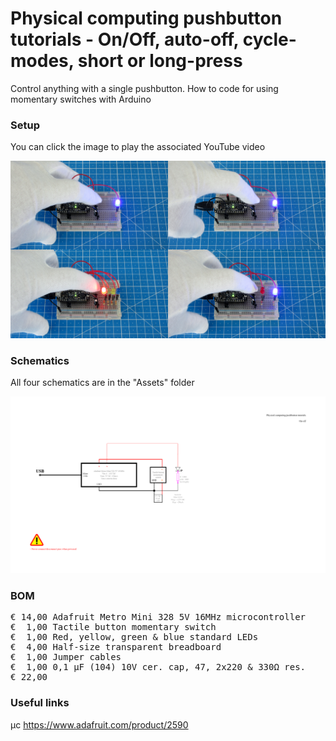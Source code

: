 # Physical computing pushbutton tutorials - On/Off, auto-off, cycle-modes, short or long-press

Control anything with a single pushbutton. How to code for using momentary switches with Arduino

### Setup

You can click the image to play the associated YouTube video

[![Alt text](Assets/1a%20result.jpg)](https://www.youtube.com/watch?v=JXw3n8AB2R8)

### Schematics

All four schematics are in the "Assets" folder

![](Assets/1a%20schematic%201.png)

### BOM

<pre>
€ 14,00 Adafruit Metro Mini 328 5V 16MHz microcontroller
€  1,00 Tactile button momentary switch
€  1,00 Red, yellow, green & blue standard LEDs
€  4,00 Half-size transparent breadboard
€  1,00 Jumper cables
€  1,00 0,1 µF (104) 10V cer. cap, 47, 2x220 & 330Ω res.
€ 22,00
</pre>  

### Useful links  

μc https://www.adafruit.com/product/2590  
